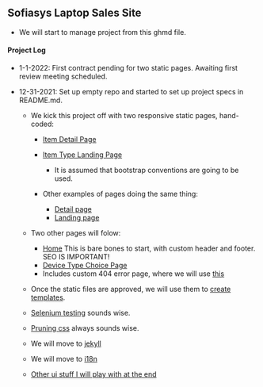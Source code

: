 ## Sofiasys Laptop Sales Site

- We will start to manage project from this ghmd file.

#### Project Log
- 1-1-2022: First contract pending for two static pages.  Awaiting first review meeting scheduled.

- 12-31-2021: Set up empty repo and started to set up project specs in README.md.
  - We kick this project off with two responsive static pages, hand-coded:
    - [Item Detail Page](https://eshop.macsales.com/configure-my-mac/UAPH3JS422XXXXC)
    - [Item Type Landing Page](https://eshop.macsales.com/configure-my-mac/macbook-pro)
      - It is assumed that bootstrap conventions are going to be used.

    - Other examples of pages doing the same thing:
      - [Detail page](https://www.macofalltrades.com/apple-macbook-pro-13-inch-2-4ghz-core-i7-late-2016-silver-mll42ll-a-2-very-good-condition/)
      - [Landing page](https://www.macofalltrades.com/apple-laptops/)

  - Two other pages will folow:
    - [Home](https://drive.google.com/file/d/1fhoXLHbRS-gPBW5FpKyCBNduUduC-Gnq/view?usp=sharing) This is bare bones to start, with custom header and footer.  SEO IS IMPORTANT!
    - [Device Type Choice Page](https://eshop.macsales.com/shop/Apple_Systems/Used/Macs_and_Tablets)
    - Includes custom 404 error page, where we will use [this](https://codepen.io/shankarcabus/pen/hBbDi)


  - Once the static files are approved, we will use them to [create templates](https://docs.github.com/en/pages/setting-up-a-github-pages-site-with-jekyll/adding-a-theme-to-your-github-pages-site-using-jekyll).
  - [Selenium testing](https://getpocket.com/read/3514991581) sounds wise.
  - [Pruning css](https://github.com/purifycss/purifycss) always sounds wise.
  - We will move to [jekyll](http://henrythemes.github.io/jekyll-bootstrap-theme/)
  - We will move to [i18n](https://forestry.io/blog/creating-a-multilingual-blog-with-jekyll/)
  - [Other ui stuff I will play with at the end](https://www.alessioatzeni.com/mac-osx-lion-css3/)
